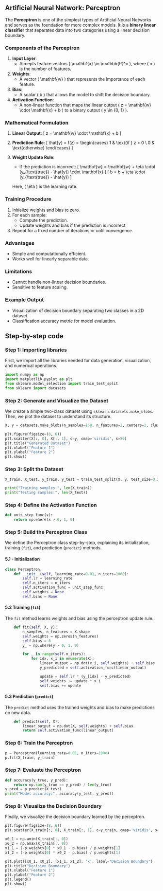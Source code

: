 ## Artificial Neural Network: Perceptron

The **Perceptron** is one of the simplest types of Artificial Neural Networks and serves as the foundation for more complex models. It is a **binary linear classifier** that separates data into two categories using a linear decision boundary.

### Components of the Perceptron

1. **Input Layer**: 
   - Accepts feature vectors \( \mathbf{x} \in \mathbb{R}^n \), where \( n \) is the number of features.
2. **Weights**: 
   - A vector \( \mathbf{w} \) that represents the importance of each feature.
3. **Bias**: 
   - A scalar \( b \) that allows the model to shift the decision boundary.
4. **Activation Function**:
   - A non-linear function that maps the linear output \( z = \mathbf{w} \cdot \mathbf{x} + b \) to a binary output \( y \in \{0, 1\} \).

### Mathematical Formulation

1. **Linear Output**:
   \[
   z = \mathbf{w} \cdot \mathbf{x} + b
   \]

2. **Prediction Rule**:
   \[
   \hat{y} = f(z) = 
   \begin{cases} 
   1 & \text{if } z > 0 \\ 
   0 & \text{otherwise} 
   \end{cases}
   \]

3. **Weight Update Rule**:
   - If the prediction is incorrect:
   \[
   \mathbf{w} = \mathbf{w} + \eta \cdot (y_{\text{true}} - \hat{y}) \cdot \mathbf{x}
   \]
   \[
   b = b + \eta \cdot (y_{\text{true}} - \hat{y})
   \]

   Here, \( \eta \) is the learning rate.

### Training Procedure

1. Initialize weights and bias to zero.
2. For each sample:
   - Compute the prediction.
   - Update weights and bias if the prediction is incorrect.
3. Repeat for a fixed number of iterations or until convergence.

### Advantages

- Simple and computationally efficient.
- Works well for linearly separable data.

### Limitations

- Cannot handle non-linear decision boundaries.
- Sensitive to feature scaling.

### Example Output

- Visualization of decision boundary separating two classes in a 2D dataset.
- Classification accuracy metric for model evaluation.

## Step-by-step code

### Step 1: Importing libraries
First, we import all the libraries needed for data generation, visualization, and numerical operations.
```python
import numpy as np
import matplotlib.pyplot as plt
from sklearn.model_selection import train_test_split
from sklearn import datasets
```

### Step 2: Generate and Visualize the Dataset
We create a simple two-class dataset using `sklearn.datasets.make_blobs`. Then, we plot the dataset to understand its structure.
```python
X, y = datasets.make_blobs(n_samples=150, n_features=2, centers=2, cluster_std=1.05, random_state=2)

plt.figure(figsize=(8, 6))
plt.scatter(X[:, 0], X[:, 1], c=y, cmap='viridis', s=50)
plt.title("Generated Dataset")
plt.xlabel("Feature 1")
plt.ylabel("Feature 2")
plt.show()
```

### Step 3: Split the Dataset
```python
X_train, X_test, y_train, y_test = train_test_split(X, y, test_size=0.2, random_state=123)

print("Training samples:", len(X_train))
print("Testing samples:", len(X_test))
```

### Step 4: Define the Activation Function
```python
def unit_step_func(x):
    return np.where(x > 0, 1, 0)
```

### Step 5: Build the Perceptron Class
We define the Perceptron class step-by-step, explaining its initialization, training (`fit`), and prediction (`predict`) methods.
#### 5.1 - Initialization
```python
class Perceptron:
    def __init__(self, learning_rate=0.01, n_iters=1000):
        self.lr = learning_rate
        self.n_iters = n_iters
        self.activation_func = unit_step_func
        self.weights = None
        self.bias = None
```

#### 5.2 Training (`fit`)
The `fit` method learns weights and bias using the perceptron update rule.
```python
    def fit(self, X, y):
        n_samples, n_features = X.shape
        self.weights = np.zeros(n_features)
        self.bias = 0
        y_ = np.where(y > 0, 1, 0)

        for _ in range(self.n_iters):
            for idx, x_i in enumerate(X):
                linear_output = np.dot(x_i, self.weights) + self.bias
                y_predicted = self.activation_func(linear_output)

                update = self.lr * (y_[idx] - y_predicted)
                self.weights += update * x_i
                self.bias += update
```

#### 5.3 Prediction (`predict`)
The `predict` method uses the trained weights and bias to make predictions on new data.
```python
    def predict(self, X):
        linear_output = np.dot(X, self.weights) + self.bias
        return self.activation_func(linear_output)
```

### Step 6: Train the Perceptron
```python
p = Perceptron(learning_rate=0.01, n_iters=1000)
p.fit(X_train, y_train)
```

### Step 7: Evaluate the Perceptron
```python
def accuracy(y_true, y_pred):
    return np.sum(y_true == y_pred) / len(y_true)
y_pred = p.predict(X_test)
print("Model accuracy:", accuracy(y_test, y_pred))
```

### Step 8: Visualize the Decision Boundary
Finally, we visualize the decision boundary learned by the perceptron.
```python
plt.figure(figsize=(8, 6))
plt.scatter(X_train[:, 0], X_train[:, 1], c=y_train, cmap='viridis', s=50)

x0_1 = np.amin(X_train[:, 0])
x0_2 = np.amax(X_train[:, 0])
x1_1 = (-p.weights[0] * x0_1 - p.bias) / p.weights[1]
x1_2 = (-p.weights[0] * x0_2 - p.bias) / p.weights[1]

plt.plot([x0_1, x0_2], [x1_1, x1_2], 'k', label="Decision Boundary")
plt.title("Decision Boundary")
plt.xlabel("Feature 1")
plt.ylabel("Feature 2")
plt.legend()
plt.show()
```